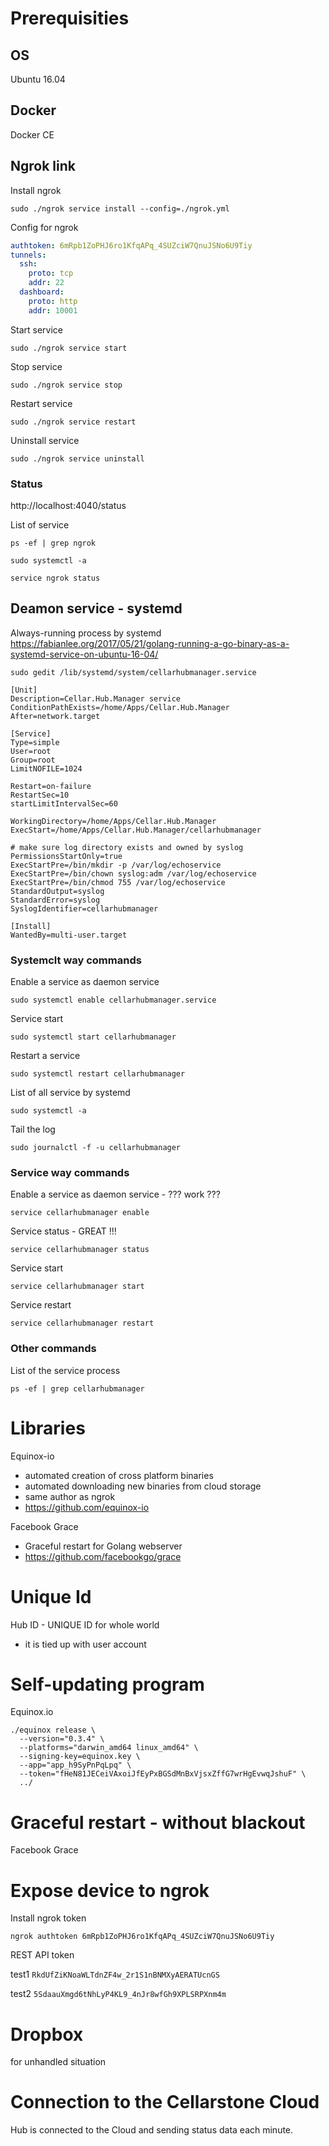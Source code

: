 
# Prerequisities

## OS

Ubuntu 16.04

## Docker

Docker CE

## Ngrok link

Install ngrok
```Shell
sudo ./ngrok service install --config=./ngrok.yml
```

Config for ngrok
```Yaml
authtoken: 6mRpb1ZoPHJ6ro1KfqAPq_4SUZciW7QnuJSNo6U9Tiy
tunnels:
  ssh:
    proto: tcp
    addr: 22
  dashboard:
    proto: http
    addr: 10001
```

Start service
```Shell
sudo ./ngrok service start
```


Stop service
```Shell
sudo ./ngrok service stop
```


Restart service
```Shell
sudo ./ngrok service restart
```


Uninstall service
```Shell
sudo ./ngrok service uninstall
```

### Status

http://localhost:4040/status


List of service
```Shell
ps -ef | grep ngrok
```

```Shell
sudo systemctl -a
```

```Shell
service ngrok status
```



## Deamon service - systemd

Always-running process by systemd
https://fabianlee.org/2017/05/21/golang-running-a-go-binary-as-a-systemd-service-on-ubuntu-16-04/

`sudo gedit /lib/systemd/system/cellarhubmanager.service`

```Shell
[Unit]
Description=Cellar.Hub.Manager service
ConditionPathExists=/home/Apps/Cellar.Hub.Manager
After=network.target

[Service]
Type=simple
User=root
Group=root
LimitNOFILE=1024

Restart=on-failure
RestartSec=10
startLimitIntervalSec=60

WorkingDirectory=/home/Apps/Cellar.Hub.Manager
ExecStart=/home/Apps/Cellar.Hub.Manager/cellarhubmanager

# make sure log directory exists and owned by syslog
PermissionsStartOnly=true
ExecStartPre=/bin/mkdir -p /var/log/echoservice
ExecStartPre=/bin/chown syslog:adm /var/log/echoservice
ExecStartPre=/bin/chmod 755 /var/log/echoservice
StandardOutput=syslog
StandardError=syslog
SyslogIdentifier=cellarhubmanager

[Install]
WantedBy=multi-user.target
```

### Systemclt way commands

Enable a service as daemon service

```Shell
sudo systemctl enable cellarhubmanager.service
```

Service start

```Shell
sudo systemctl start cellarhubmanager
```



Restart a service

```Shell
sudo systemctl restart cellarhubmanager
```


List of all service by systemd

```Shell
sudo systemctl -a
```



Tail the log

```Shell
sudo journalctl -f -u cellarhubmanager
```



### Service way commands


Enable a service as daemon service - ??? work ???

```Shell
service cellarhubmanager enable   
```

Service status - GREAT !!!

```Shell
service cellarhubmanager status
```

Service start

```Shell
service cellarhubmanager start
```

Service restart

```Shell
service cellarhubmanager restart
```


### Other commands

List of the service process

```Shell
ps -ef | grep cellarhubmanager
```


# Libraries

Equinox-io
 - automated creation of cross platform binaries
 - automated downloading new binaries from cloud storage
 - same author as ngrok
 - https://github.com/equinox-io

Facebook Grace
 - Graceful restart for Golang webserver
 - https://github.com/facebookgo/grace



# Unique Id

Hub ID - UNIQUE ID for whole world
 - it is tied up with user account


# Self-updating program

Equinox.io 

```Shell
./equinox release \
  --version="0.3.4" \
  --platforms="darwin_amd64 linux_amd64" \
  --signing-key=equinox.key \
  --app="app_h9SyPnPqLpq" \
  --token="fHeN81JECeiVAxoiJfEyPxBGSdMnBxVjsxZffG7wrHgEvwqJshuF" \
  ../
```

# Graceful restart - without blackout

Facebook Grace


# Expose device to ngrok

Install ngrok token

`ngrok authtoken 6mRpb1ZoPHJ6ro1KfqAPq_4SUZciW7QnuJSNo6U9Tiy`


REST API token

test1
`RkdUfZiKNoaWLTdnZF4w_2r1S1nBNMXyAERATUcnGS`

test2
`5SdaauXmgd6tNhLyP4KL9_4nJr8wfGh9XPLSRPXnm4m`


# Dropbox 

for unhandled situation



# Connection to the Cellarstone Cloud

Hub is connected to the Cloud and sending status data each minute.

